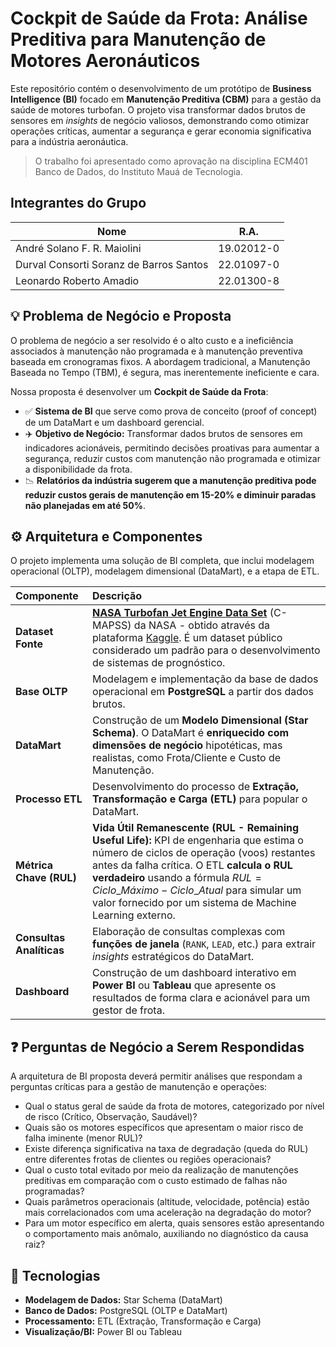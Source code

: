 # Cockpit de Saúde da Frota: Análise Preditiva para Manutenção de Motores Aeronáuticos

Este repositório contém o desenvolvimento de um protótipo de **Business Intelligence (BI)** focado em **Manutenção Preditiva (CBM)** para a gestão da saúde de motores turbofan. O projeto visa transformar dados brutos de sensores em *insights* de negócio valiosos, demonstrando como otimizar operações críticas, aumentar a segurança e gerar economia significativa para a indústria aeronáutica.

> O trabalho foi apresentado como aprovação na disciplina ECM401 Banco de Dados, do Instituto Mauá de Tecnologia.

## Integrantes do Grupo 

| Nome | R.A. |
| ---- | ---- |
| André Solano F. R. Maiolini | 19.02012-0 |
| Durval Consorti Soranz de Barros Santos | 22.01097-0 |
| Leonardo Roberto Amadio | 22.01300-8 |

## 💡 Problema de Negócio e Proposta

O problema de negócio a ser resolvido é o alto custo e a ineficiência associados à manutenção não programada e à manutenção preventiva baseada em cronogramas fixos. A abordagem tradicional, a Manutenção Baseada no Tempo (TBM), é segura, mas inerentemente ineficiente e cara.

Nossa proposta é desenvolver um **Cockpit de Saúde da Frota**:
* ✅ **Sistema de BI** que serve como prova de conceito (proof of concept) de um DataMart e um dashboard gerencial.
* ✈️ **Objetivo de Negócio:** Transformar dados brutos de sensores em indicadores acionáveis, permitindo decisões proativas para aumentar a segurança, reduzir custos com manutenção não programada e otimizar a disponibilidade da frota.
* 📉 **Relatórios da indústria sugerem que a manutenção preditiva pode reduzir custos gerais de manutenção em 15-20% e diminuir paradas não planejadas em até 50%**.

## ⚙️ Arquitetura e Componentes

O projeto implementa uma solução de BI completa, que inclui modelagem operacional (OLTP), modelagem dimensional (DataMart), e a etapa de ETL.

| Componente | Descrição |
| :--- | :--- |
| **Dataset Fonte** | [**NASA Turbofan Jet Engine Data Set**](https://www.kaggle.com/datasets/behrad3d/nasa-cmaps) (C-MAPSS) da NASA - obtido através da plataforma [Kaggle](https://www.kaggle.com/). É um dataset público considerado um padrão para o desenvolvimento de sistemas de prognóstico. |
| **Base OLTP** | Modelagem e implementação da base de dados operacional em **PostgreSQL** a partir dos dados brutos. |
| **DataMart** | Construção de um **Modelo Dimensional (Star Schema)**. O DataMart é **enriquecido com dimensões de negócio** hipotéticas, mas realistas, como Frota/Cliente e Custo de Manutenção. |
| **Processo ETL** | Desenvolvimento do processo de **Extração, Transformação e Carga (ETL)** para popular o DataMart. |
| **Métrica Chave (RUL)** | **Vida Útil Remanescente (RUL - Remaining Useful Life):** KPI de engenharia que estima o número de ciclos de operação (voos) restantes antes da falha crítica. O ETL **calcula o RUL verdadeiro** usando a fórmula $RUL = Ciclo\_Máximo - Ciclo\_Atual$ para simular um valor fornecido por um sistema de Machine Learning externo. |
| **Consultas Analíticas** | Elaboração de consultas complexas com **funções de janela** (`RANK`, `LEAD`, etc.) para extrair *insights* estratégicos do DataMart. |
| **Dashboard** | Construção de um dashboard interativo em **Power BI** ou **Tableau** que apresente os resultados de forma clara e acionável para um gestor de frota. |

## ❓ Perguntas de Negócio a Serem Respondidas

A arquitetura de BI proposta deverá permitir análises que respondam a perguntas críticas para a gestão de manutenção e operações:

* Qual o status geral de saúde da frota de motores, categorizado por nível de risco (Crítico, Observação, Saudável)?
* Quais são os motores específicos que apresentam o maior risco de falha iminente (menor RUL)?
* Existe diferença significativa na taxa de degradação (queda do RUL) entre diferentes frotas de clientes ou regiões operacionais?
* Qual o custo total evitado por meio da realização de manutenções preditivas em comparação com o custo estimado de falhas não programadas?
* Quais parâmetros operacionais (altitude, velocidade, potência) estão mais correlacionados com uma aceleração na degradação do motor?
* Para um motor específico em alerta, quais sensores estão apresentando o comportamento mais anômalo, auxiliando no diagnóstico da causa raiz?

## 🚀 Tecnologias

* **Modelagem de Dados:** Star Schema (DataMart)
* **Banco de Dados:** PostgreSQL (OLTP e DataMart)
* **Processamento:** ETL (Extração, Transformação e Carga)
* **Visualização/BI:** Power BI ou Tableau
